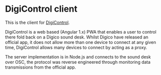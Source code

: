 # DigiControl client
This is the client for [DigiControl](https://github.com/kevindoveton/sd9node).

DigiControl is a web based (Angular 1.x) PWA that enables a user to control there fold back on a Digico sound desk. 
Whilst Digico have released an official app, it does not allow more than one device to connect at any given time, 
DigiControl allows many devices to connect by acting as a proxy. 

The server implementation is in Node.js and connects to the sound desk over OSC, the protocol was reverse engineered
through monitoring data transmissions from the official app. 
